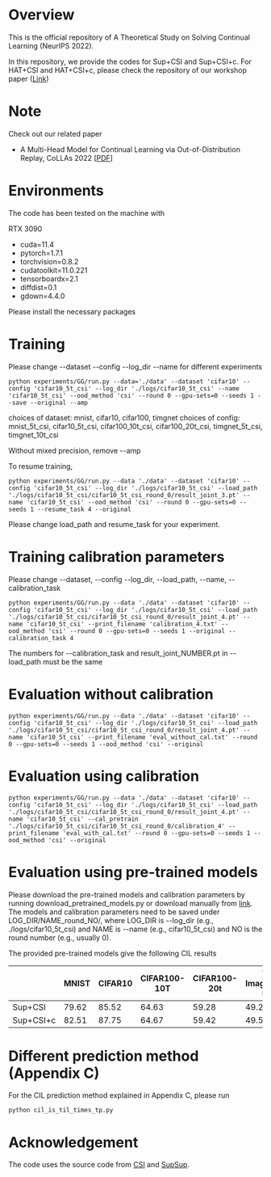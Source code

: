 # Overview

This is the official repository of A Theoretical Study on Solving Continual Learning (NeurIPS 2022).

In this repository, we provide the codes for Sup+CSI and Sup+CSI+c. For HAT+CSI and HAT+CSI+c, please check the repository of our workshop paper ([Link](https://github.com/k-gyuhak/CLOM))

# Note
Check out our related paper

- A Multi-Head Model for Continual Learning via Out-of-Distribution Replay, CoLLAs 2022 [[PDF](https://arxiv.org/abs/2208.09734)]

# Environments

The code has been tested on the machine with

RTX 3090
- cuda=11.4
- pytorch=1.7.1
- torchvision=0.8.2
- cudatoolkit=11.0.221
- tensorboardx=2.1
- diffdist=0.1
- gdown=4.4.0

Please install the necessary packages

# Training
Please change --dataset --config --log_dir --name for different experiments
```
python experiments/GG/run.py --data='./data' --dataset 'cifar10' --config 'cifar10_5t_csi' --log_dir './logs/cifar10_5t_csi' --name 'cifar10_5t_csi' --ood_method 'csi' --round 0 --gpu-sets=0 --seeds 1 --save --original --amp
```
choices of dataset: mnist, cifar10, cifar100, timgnet
choices of config: mnist_5t_csi, cifar10_5t_csi, cifar100_10t_csi, cifar100_20t_csi, timgnet_5t_csi, timgnet_10t_csi

Without mixed precision, remove --amp

To resume training,
```
python experiments/GG/run.py --data './data' --dataset 'cifar10' --config 'cifar10_5t_csi' --log_dir './logs/cifar10_5t_csi' --load_path './logs/cifar10_5t_csi/cifar10_5t_csi_round_0/result_joint_3.pt' --name 'cifar10_5t_csi' --ood_method 'csi' --round 0 --gpu-sets=0 --seeds 1 --resume_task 4 --original
```
Please change load_path and resume_task for your experiment.
 

# Training calibration parameters
Please change --dataset, --config --log_dir, --load_path, --name, --calibration_task
```
python experiments/GG/run.py --data './data' --dataset 'cifar10' --config 'cifar10_5t_csi' --log_dir './logs/cifar10_5t_csi' --load_path './logs/cifar10_5t_csi/cifar10_5t_csi_round_0/result_joint_4.pt' --name 'cifar10_5t_csi' --print_filename 'calibration_4.txt' --ood_method 'csi' --round 0 --gpu-sets=0 --seeds 1 --original --calibration_task 4
```
The numbers for --calibration_task and result_joint_NUMBER.pt in --load_path must be the same

# Evaluation without calibration
```
python experiments/GG/run.py --data './data' --dataset 'cifar10' --config 'cifar10_5t_csi' --log_dir './logs/cifar10_5t_csi' --load_path './logs/cifar10_5t_csi/cifar10_5t_csi_round_0/result_joint_4.pt' --name 'cifar10_5t_csi' --print_filename 'eval_without_cal.txt' --round 0 --gpu-sets=0 --seeds 1 --ood_method 'csi' --original
```

# Evaluation using calibration
```
python experiments/GG/run.py --data './data' --dataset 'cifar10' --config 'cifar10_5t_csi' --log_dir './logs/cifar10_5t_csi' --load_path './logs/cifar10_5t_csi/cifar10_5t_csi_round_0/result_joint_4.pt' --name 'cifar10_5t_csi' --cal_pretrain './logs/cifar10_5t_csi/cifar10_5t_csi_round_0/calibration_4' --print_filename 'eval_with_cal.txt' --round 0 --gpu-sets=0 --seeds 1 --ood_method 'csi' --original
```



# Evaluation using pre-trained models
Please download the pre-trained models and calibration parameters by running download_pretrained_models.py or download manually from [link](https://drive.google.com/drive/folders/1V55POcW9JJEW1mMRPq_GeFD1sfDYNaHi). The models and calibration parameters need to be saved under LOG_DIR/NAME_round_NO/, where LOG_DIR is --log_dir (e.g., ./logs/cifar10_5t_csi) and NAME is --name (e.g., cifar10_5t_csi) and NO is the round number (e.g., usually 0).

The provided pre-trained models give the following CIL results

|          | MNIST |  CIFAR10 | CIFAR100-10T | CIFAR100-20t | T-ImageNet-5T | T-ImageNet-10T |
| ---------| ------| ----- | ----- | ----- | ----- | ----- |
| Sup+CSI | 79.62 | 85.52 | 64.63 | 59.28 | 49.25 | 45.81 |
| Sup+CSI+c     | 82.51 | 87.75 | 64.67 | 59.42 | 49.52 | 45.96 |

# Different prediction method (Appendix C)
For the CIL prediction method explained in Appendix C, please run 
```
python cil_is_til_times_tp.py
```

# Acknowledgement
The code uses the source code from [CSI](https://github.com/alinlab/CSI) and [SupSup](https://github.com/RAIVNLab/supsup).
